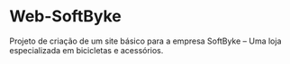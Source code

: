 # Web-SoftByke
Projeto de criação de um site básico para a empresa SoftByke – Uma loja especializada em bicicletas e acessórios.
